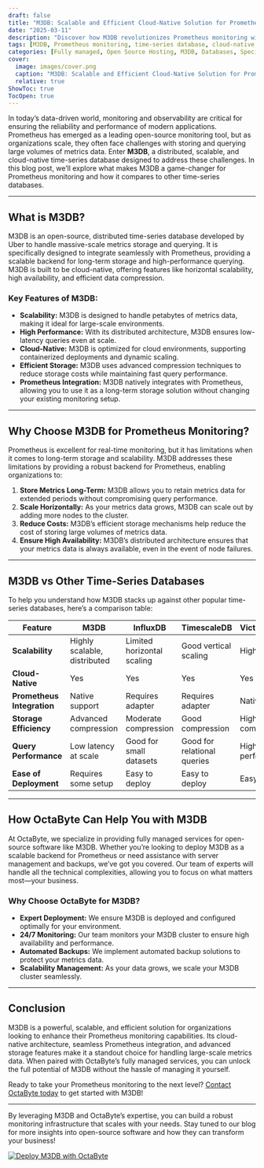```yaml
---
draft: false
title: "M3DB: Scalable and Efficient Cloud-Native Solution for Prometheus Monitoring"
date: "2025-03-11"
description: "Discover how M3DB revolutionizes Prometheus monitoring with its scalable, cloud-native architecture. Learn why M3DB is the go-to solution for handling large-scale metrics storage and how it compares to other time-series databases."
tags: [M3DB, Prometheus monitoring, time-series database, cloud-native solutions, scalable metrics storage, M3DB vs other databases, open-source monitoring tools, OctaByte managed services]
categories: [Fully managed, Open Source Hosting, M3DB, Databases, Specialized Databases]
cover:
  image: images/cover.png
  caption: "M3DB: Scalable and Efficient Cloud-Native Solution for Prometheus Monitoring"
  relative: true
ShowToc: true
TocOpen: true
---
```



In today’s data-driven world, monitoring and observability are critical for ensuring the reliability and performance of modern applications. Prometheus has emerged as a leading open-source monitoring tool, but as organizations scale, they often face challenges with storing and querying large volumes of metrics data. Enter **M3DB**, a distributed, scalable, and cloud-native time-series database designed to address these challenges. In this blog post, we’ll explore what makes M3DB a game-changer for Prometheus monitoring and how it compares to other time-series databases.

---

## What is M3DB?

M3DB is an open-source, distributed time-series database developed by Uber to handle massive-scale metrics storage and querying. It is specifically designed to integrate seamlessly with Prometheus, providing a scalable backend for long-term storage and high-performance querying. M3DB is built to be cloud-native, offering features like horizontal scalability, high availability, and efficient data compression.

### Key Features of M3DB:
- **Scalability:** M3DB is designed to handle petabytes of metrics data, making it ideal for large-scale environments.
- **High Performance:** With its distributed architecture, M3DB ensures low-latency queries even at scale.
- **Cloud-Native:** M3DB is optimized for cloud environments, supporting containerized deployments and dynamic scaling.
- **Efficient Storage:** M3DB uses advanced compression techniques to reduce storage costs while maintaining fast query performance.
- **Prometheus Integration:** M3DB natively integrates with Prometheus, allowing you to use it as a long-term storage solution without changing your existing monitoring setup.

---

## Why Choose M3DB for Prometheus Monitoring?

Prometheus is excellent for real-time monitoring, but it has limitations when it comes to long-term storage and scalability. M3DB addresses these limitations by providing a robust backend for Prometheus, enabling organizations to:

1. **Store Metrics Long-Term:** M3DB allows you to retain metrics data for extended periods without compromising query performance.
2. **Scale Horizontally:** As your metrics data grows, M3DB can scale out by adding more nodes to the cluster.
3. **Reduce Costs:** M3DB’s efficient storage mechanisms help reduce the cost of storing large volumes of metrics data.
4. **Ensure High Availability:** M3DB’s distributed architecture ensures that your metrics data is always available, even in the event of node failures.

---

## M3DB vs Other Time-Series Databases

To help you understand how M3DB stacks up against other popular time-series databases, here’s a comparison table:

| Feature                | M3DB                          | InfluxDB                     | TimescaleDB                  | VictoriaMetrics              |
|------------------------|-------------------------------|------------------------------|------------------------------|------------------------------|
| **Scalability**        | Highly scalable, distributed  | Limited horizontal scaling   | Good vertical scaling        | Highly scalable              |
| **Cloud-Native**       | Yes                           | Yes                          | Yes                          | Yes                          |
| **Prometheus Integration** | Native support              | Requires adapter             | Requires adapter             | Native support               |
| **Storage Efficiency** | Advanced compression         | Moderate compression         | Good compression             | High compression             |
| **Query Performance**  | Low latency at scale         | Good for small datasets      | Good for relational queries  | High performance             |
| **Ease of Deployment** | Requires some setup          | Easy to deploy               | Easy to deploy               | Easy to deploy               |

---

## How OctaByte Can Help You with M3DB

At OctaByte, we specialize in providing fully managed services for open-source software like M3DB. Whether you’re looking to deploy M3DB as a scalable backend for Prometheus or need assistance with server management and backups, we’ve got you covered. Our team of experts will handle all the technical complexities, allowing you to focus on what matters most—your business.

### Why Choose OctaByte for M3DB?
- **Expert Deployment:** We ensure M3DB is deployed and configured optimally for your environment.
- **24/7 Monitoring:** Our team monitors your M3DB cluster to ensure high availability and performance.
- **Automated Backups:** We implement automated backup solutions to protect your metrics data.
- **Scalability Management:** As your data grows, we scale your M3DB cluster seamlessly.

---

## Conclusion

M3DB is a powerful, scalable, and efficient solution for organizations looking to enhance their Prometheus monitoring capabilities. Its cloud-native architecture, seamless Prometheus integration, and advanced storage features make it a standout choice for handling large-scale metrics data. When paired with OctaByte’s fully managed services, you can unlock the full potential of M3DB without the hassle of managing it yourself.

Ready to take your Prometheus monitoring to the next level? [Contact OctaByte today](https://octabyte.io) to get started with M3DB!

---

By leveraging M3DB and OctaByte’s expertise, you can build a robust monitoring infrastructure that scales with your needs. Stay tuned to our blog for more insights into open-source software and how they can transform your business!

[![Deploy M3DB with OctaByte](/images/deploy-on-octabyte.png)](https://octabyte.io/fully-managed-open-source-services/databases/specialized-databases/m3db)